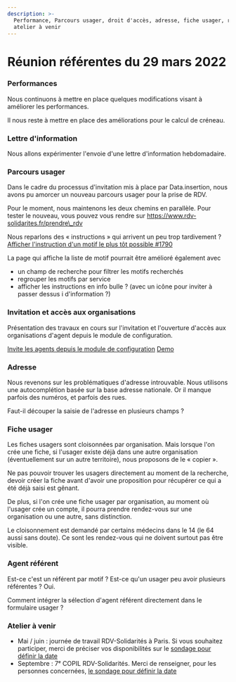 ```yaml
---
description: >-
  Performance, Parcours usager, droit d'accès, adresse, fiche usager, référents,
  atelier à venir
---
```


# Réunion référentes du 29 mars 2022

### Performances

Nous continuons à mettre en place quelques modifications visant à améliorer les performances.

Il nous reste à mettre en place des améliorations pour le calcul de créneau.

### Lettre d'information

Nous allons expérimenter l'envoie d'une lettre d'information hebdomadaire.

### Parcours usager

Dans le cadre du processus d'invitation mis à place par Data.insertion, nous avons pu amorcer un nouveau parcours usager pour la prise de RDV.

Pour le moment, nous maintenons les deux chemins en parallèle. Pour tester le nouveau, vous pouvez vous rendre sur https://www.rdv-solidarites.fr/prendre\_rdv

Nous reparlons des « instructions » qui arrivent un peu trop tardivement ? [Afficher l'instruction d'un motif le plus tôt possible #1790](https://github.com/betagouv/rdv-solidarites.fr/issues/1790)

La page qui affiche la liste de motif pourrait être amélioré également avec

* un champ de recherche pour filtrer les motifs recherchés
* regrouper les motifs par service
* afficher les instructions en info bulle ? (avec un icône pour inviter à passer dessus i d'information ?)

### Invitation et accès aux organisations

Présentation des travaux en cours sur l'invitation et l'ouverture d'accès aux organisations d'agent depuis le module de configuration.

[Invite les agents depuis le module de configuration](https://github.com/betagouv/rdv-solidarites.fr/issues/2032) [Demo](https://production-rdv-solidarites-pr2283.osc-secnum-fr1.scalingo.io)

### Adresse

Nous revenons sur les problématiques d'adresse introuvable. Nous utilisons une autocomplétion basée sur la base adresse nationale. Or il manque parfois des numéros, et parfois des rues.

Faut-il découper la saisie de l'adresse en plusieurs champs ?

### Fiche usager

Les fiches usagers sont cloisonnées par organisation. Mais lorsque l'on crée une fiche, si l'usager existe déjà dans une autre organisation (éventuellement sur un autre territoire), nous proposons de le « copier ».

Ne pas pouvoir trouver les usagers directement au moment de la recherche, devoir créer la fiche avant d'avoir une proposition pour récupérer ce qui a été déjà saisi est gênant.

De plus, si l'on crée une fiche usager par organisation, au moment où l'usager crée un compte, il pourra prendre rendez-vous sur une organisation ou une autre, sans distinction.

Le cloisonnement est demandé par certains médecins dans le 14 (le 64 aussi sans doute). Ce sont les rendez-vous qui ne doivent surtout pas être visible.

### Agent référent

Est-ce c'est un référent par motif ? Est-ce qu'un usager peu avoir plusieurs référentes ? Oui.

Comment intégrer la sélection d'agent référent directement dans le formulaire usager ?

### Atelier à venir

* Mai / juin : journée de travail RDV-Solidarités à Paris. Si vous souhaitez participer, merci de préciser vos disponibilités sur le [sondage pour définir la date](https://framadate.org/Xinl6JkJuJ42oGsh)&#x20;
* Septembre : 7ᵉ COPIL RDV-Solidarités. Merci de renseigner, pour les personnes concernées, [le sondage pour définir la date ](https://framadate.org/GKDzkmeaQlAYgDJx)

